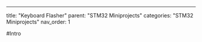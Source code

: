 ---
title:  "Keyboard Flasher"
parent: "STM32 Miniprojects"
categories: "STM32 Miniprojects"
nav_order: 1

#Intro
